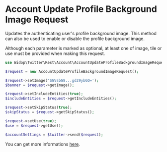 # Account Update Profile Background Image Request

Updates the authenticating user's profile background image. This method can also be used to enable or disable the
profile background image.

Although each parameter is marked as optional, at least one of image, tile or use must be provided when making this
request.

``` php
use Widop\Twitter\Rest\Account\AccountUpdateProfileBackgroundImageRequest;

$request = new AccountUpdateProfileBackgroundImageRequest();

$request->setImage('SGVsbG8...gd29ybGQ=');
$banner = $request->getImage();

$request->setIncludeEntities(true);
$includeEntities = $request->getIncludeEntities();

$request->setSkipStatus(true);
$skipStatus = $request->getSkipStatus();

$request->setUse(true);
$use = $request->getUse();

$accountSettings = $twitter->send($request);
```

You can get more informations [here](https://dev.twitter.com/docs/api/1.1/post/account/update_profile_background_image).
